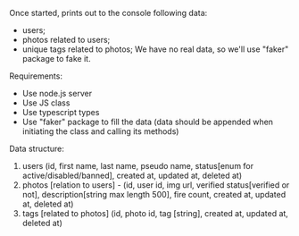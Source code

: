 Once started, prints out to the console following data:
- users;
- photos related to users;
- unique tags related to photos;
We have no real data, so we'll use "faker" package to fake it.

Requirements:

- Use node.js server
- Use JS class
- Use typescript types
- Use "faker" package to fill the data (data should be appended when initiating the class and calling its methods)

Data structure:

1. users (id, first name, last name, pseudo name, status[enum for active/disabled/banned], created at, updated at, deleted at)
2. photos [relation to users] - (id, user id, img url, verified status[verified or not], description[string max length 500], fire count, created at, updated at, deleted at)
3. tags [related to photos] (id, photo id, tag [string], created at, updated at, deleted at)
